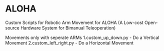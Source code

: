 # ALOHA
Custom Scripts for Robotic Arm Movement for ALOHA (A Low-cost Open-source Hardware System for Bimanual Teleoperation)

Movements only with seperate ARMs
1.custom_up_down.py - Do a Vertical Movement
2.custom_left_right.py - Do a Horizontal Movement
